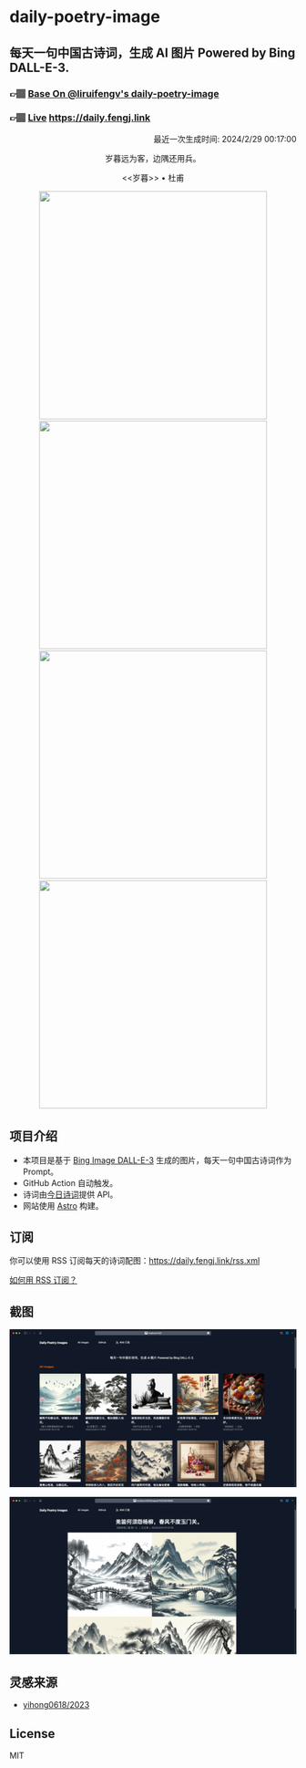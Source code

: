 
# daily-poetry-image

## 每天一句中国古诗词，生成 AI 图片 Powered by Bing DALL-E-3.

### 👉🏽 [Base On @liruifengv's daily-poetry-image](https://github.com/liruifengv/daily-poetry-image)

### 👉🏽 [Live](https://daily.fengj.link) https://daily.fengj.link

<p align="right">
  最近一次生成时间: 2024/2/29 00:17:00
</p>
<p align="center">
岁暮远为客，边隅还用兵。
</p>
<p align="center">
<<岁暮>> • 杜甫
</p>
<p align="center">
<img src="https://tse1.mm.bing.net/th/id/OIG1.rNQR0mYrDCbF6sSeUNd6" height="400" width="400" />
<img src="https://tse3.mm.bing.net/th/id/OIG1.1ga.OOeFtSNATmUE5vgo" height="400" width="400" />
<img src="https://tse4.mm.bing.net/th/id/OIG1.rzOA6vm.oCCVqbDLy7oK" height="400" width="400" />
<img src="https://tse2.mm.bing.net/th/id/OIG1.IAVwJZVfJINhiG.uKOHj" height="400" width="400" />
</p>

## 项目介绍

-   本项目是基于 [Bing Image DALL-E-3](https://www.bing.com/images/create) 生成的图片，每天一句中国古诗词作为 Prompt。
-   GitHub Action 自动触发。
-   诗词由[今日诗词](https://www.jinrishici.com/)提供 API。
-   网站使用 [Astro](https://astro.build) 构建。

## 订阅

你可以使用 RSS 订阅每天的诗词配图：https://daily.fengj.link/rss.xml

[如何用 RSS 订阅？](https://zhuanlan.zhihu.com/p/55026716)

## 截图

![图片列表](./screenshots/Snipaste_2023-12-28_21-00-26.png)

![图片详情](./screenshots/Snipaste_2023-12-28_21-00-53.png)

## 灵感来源

-   [yihong0618/2023](https://github.com/yihong0618/2023)

## License

MIT
